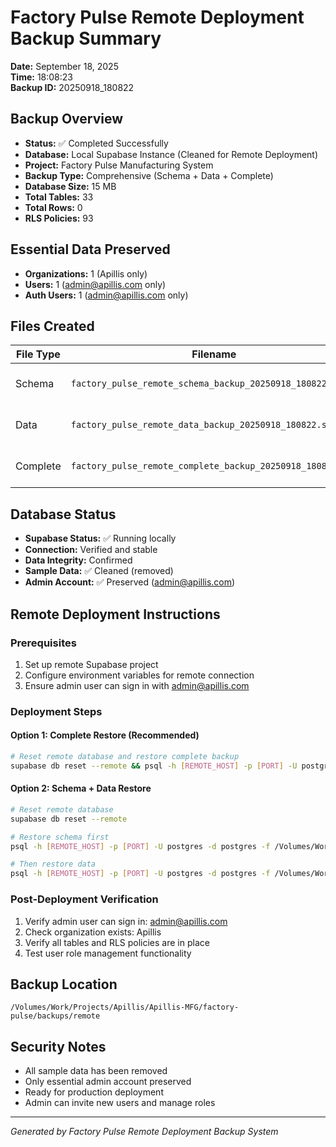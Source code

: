 # Factory Pulse Remote Deployment Backup Summary
**Date:** September 18, 2025  
**Time:** 18:08:23  
**Backup ID:** 20250918_180822

## Backup Overview
- **Status:** ✅ Completed Successfully
- **Database:** Local Supabase Instance (Cleaned for Remote Deployment)
- **Project:** Factory Pulse Manufacturing System
- **Backup Type:** Comprehensive (Schema + Data + Complete)
- **Database Size:**  15 MB
- **Total Tables:**     33
- **Total Rows:**           0
- **RLS Policies:**     93

## Essential Data Preserved
- **Organizations:**      1 (Apillis only)
- **Users:**      1 (admin@apillis.com only)
- **Auth Users:**      1 (admin@apillis.com only)

## Files Created
| File Type | Filename | Size | Description |
| --------- | -------- | ---- | ----------- |
| Schema | `factory_pulse_remote_schema_backup_20250918_180822.sql` | 204K | Database structure only |
| Data | `factory_pulse_remote_data_backup_20250918_180822.sql` |  96K | Data content only |
| Complete | `factory_pulse_remote_complete_backup_20250918_180822.sql` | 204K | Full database backup |

## Database Status
- **Supabase Status:** ✅ Running locally
- **Connection:** Verified and stable
- **Data Integrity:** Confirmed
- **Sample Data:** ✅ Cleaned (removed)
- **Admin Account:** ✅ Preserved (admin@apillis.com)

## Remote Deployment Instructions

### Prerequisites
1. Set up remote Supabase project
2. Configure environment variables for remote connection
3. Ensure admin user can sign in with admin@apillis.com

### Deployment Steps

#### Option 1: Complete Restore (Recommended)
```bash
# Reset remote database and restore complete backup
supabase db reset --remote && psql -h [REMOTE_HOST] -p [PORT] -U postgres -d postgres -f /Volumes/Work/Projects/Apillis/Apillis-MFG/factory-pulse/backups/remote/factory_pulse_remote_complete_backup_20250918_180822.sql
```

#### Option 2: Schema + Data Restore
```bash
# Reset remote database
supabase db reset --remote

# Restore schema first
psql -h [REMOTE_HOST] -p [PORT] -U postgres -d postgres -f /Volumes/Work/Projects/Apillis/Apillis-MFG/factory-pulse/backups/remote/factory_pulse_remote_schema_backup_20250918_180822.sql

# Then restore data
psql -h [REMOTE_HOST] -p [PORT] -U postgres -d postgres -f /Volumes/Work/Projects/Apillis/Apillis-MFG/factory-pulse/backups/remote/factory_pulse_remote_data_backup_20250918_180822.sql
```

### Post-Deployment Verification
1. Verify admin user can sign in: admin@apillis.com
2. Check organization exists: Apillis
3. Verify all tables and RLS policies are in place
4. Test user role management functionality

## Backup Location
```
/Volumes/Work/Projects/Apillis/Apillis-MFG/factory-pulse/backups/remote
```

## Security Notes
- All sample data has been removed
- Only essential admin account preserved
- Ready for production deployment
- Admin can invite new users and manage roles

---
*Generated by Factory Pulse Remote Deployment Backup System*

